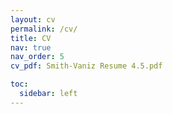 ```yaml
---
layout: cv
permalink: /cv/
title: CV
nav: true
nav_order: 5
cv_pdf: Smith-Vaniz Resume 4.5.pdf

toc:
  sidebar: left
---
```

